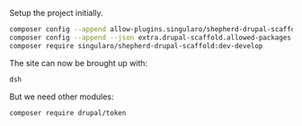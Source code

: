 
Setup the project initially.

```bash
composer config --append allow-plugins.singularo/shepherd-drupal-scaffold true
composer config --append --json extra.drupal-scaffold.allowed-packages '["singularo/shepherd-drupal-scaffold"]'
composer require singularo/shepherd-drupal-scaffold:dev-develop
```

The site can now be brought up with:
```bash
dsh
```

But we need other modules:
```bash
composer require drupal/token
```
